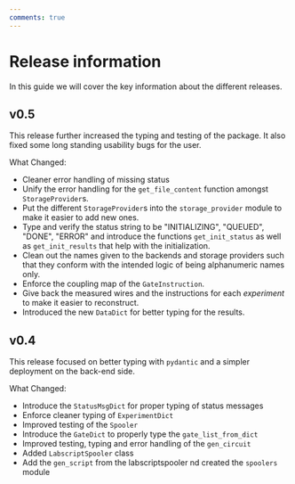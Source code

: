 ```yaml
---
comments: true
---
```


# Release information


In this guide we will cover the key information about the different releases.

## v0.5

This release further increased the typing and testing of the package. It also fixed some long standing usability bugs for the user. 

What Changed:

* Cleaner error handling of missing status
* Unify the error handling for the `get_file_content` function amongst `StorageProvider`s.
* Put the different `StorageProvider`s into the `storage_provider` module to make it easier to add new ones.
* Type and verify the status string to be "INITIALIZING", "QUEUED", "DONE", "ERROR" and introduce the functions `get_init_status` as well as `get_init_results` that help with the initialization.
* Clean out the names given to the backends and storage providers such that they conform with the intended logic of being alphanumeric names only.
* Enforce the coupling map of the `GateInstruction`.
* Give back the measured wires and the instructions for each *experiment* to make it easier to reconstruct. 
* Introduced the new `DataDict` for better typing for the results.

## v0.4

This release focused on better typing with `pydantic` and a simpler deployment on the back-end side.

What Changed:

* Introduce the `StatusMsgDict` for proper typing of status messages 
* Enforce cleaner typing of `ExperimentDict` 
* Improved testing of the `Spooler` 
* Introduce the `GateDict` to properly type the `gate_list_from_dict`
* Improved testing, typing and error handling of the `gen_circuit` 
* Added `LabscriptSpooler` class 
* Add the `gen_script` from the labscriptspooler nd created the `spoolers` module